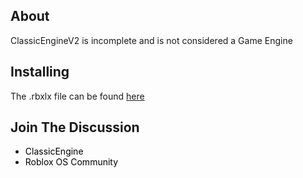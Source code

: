 ## About
ClassicEngineV2 is incomplete and is not considered a Game Engine

## Installing
<p>The .rbxlx file can be found <a href="https://github.com/Hoidberg/ClassicEngineV2/releases/tag/v0.5.1">here</a></p>

## Join The Discussion
* <a href="https://discord.gg/uH4VPrr" style="text-decoration:none; color:black;">ClassicEngine</a>
* <a href="https://discord.gg/mhtGUS8" style="text-decoration:none; color:black;">Roblox OS Community</a>
